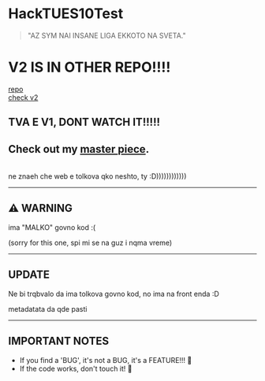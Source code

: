 # HackTUES10Test

> "AZ SYM NAI INSANE LIGA EKKOTO NA SVETA."

# V2 IS IN OTHER REPO!!!!

<a href="https://github.com/dimitarNzhelev/HackTues10PrivateTest">repo</a><br>
<a href="https://jellyfish-app-5kx28.ondigitalocean.app">check v2</a>


## TVA E V1, DONT WATCH IT!!!!!

Check out my [master piece](https://hacktues10-imgur-fjt5c.ondigitalocean.app/).
---

<br>
ne znaeh che web e tolkova qko neshto, ty :D))))))))))))

---

## :warning: WARNING
ima "MALKO" govno kod :( 

(sorry for this one, spi mi se na guz i nqma vreme)

---

## UPDATE
Ne bi trqbvalo da ima tolkova govno kod, no ima na front enda :D

metadatata da qde pasti

---

## IMPORTANT NOTES

- If you find a 'BUG', it's not a BUG, it's a FEATURE!!! 🐛
- If the code works, don't touch it! 🚫

